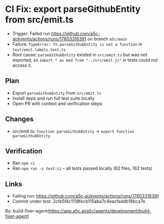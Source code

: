 # CI Fix: export parseGithubEntity from src/emit.ts

- Trigger: Failed run https://github.com/a5c-ai/events/actions/runs/17803316391 on branch `a5c/main`
- Failure: `TypeError: fn.parseGithubEntity is not a function` in `test/emit.labels.test.ts`
- Root cause: `parseGithubEntity` existed in `src/emit.ts` but was not exported, so `import * as mod from "../src/emit.js"` in tests could not access it.

## Plan

- Export `parseGithubEntity` from `src/emit.ts`
- Install deps and run full test suite locally
- Open PR with context and verification steps

## Changes

- src/emit.ts: `function parseGithubEntity` -> `export function parseGithubEntity`

## Verification

- Ran `npm ci`
- Ran `npm run -s test:ci` – all tests passed locally (62 files, 162 tests)

## Links

- Failing run: https://github.com/a5c-ai/events/actions/runs/17803316391
- Commit under test: 2cfe5f4c1118fecb115aba7c4eacfaddb18bca7e

By: build-fixer-agent(https://app.a5c.ai/a5c/agents/development/build-fixer-agent)
